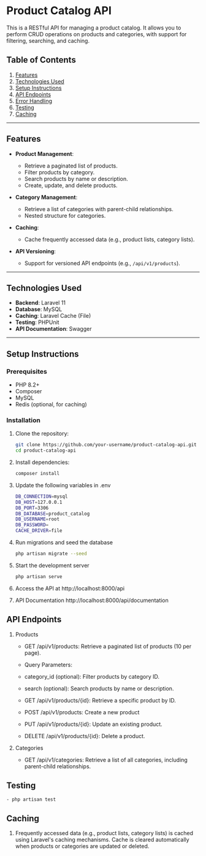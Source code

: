 # Product Catalog API

This is a RESTful API for managing a product catalog. It allows you to perform CRUD operations on products and categories, with support for filtering, searching, and caching.

## Table of Contents

1. [Features](#features)
2. [Technologies Used](#technologies-used)
3. [Setup Instructions](#setup-instructions)
4. [API Endpoints](#api-endpoints)
5. [Error Handling](#error-handling)
6. [Testing](#testing)
7. [Caching](#caching)

---

## Features

- **Product Management**:
  - Retrieve a paginated list of products.
  - Filter products by category.
  - Search products by name or description.
  - Create, update, and delete products.

- **Category Management**:
  - Retrieve a list of categories with parent-child relationships.
  - Nested structure for categories.

- **Caching**:
  - Cache frequently accessed data (e.g., product lists, category lists).

- **API Versioning**:
  - Support for versioned API endpoints (e.g., `/api/v1/products`).

---

## Technologies Used

- **Backend**: Laravel 11
- **Database**: MySQL
- **Caching**: Laravel Cache (File)
- **Testing**: PHPUnit
- **API Documentation**: Swagger

---

## Setup Instructions

### Prerequisites

- PHP 8.2+
- Composer
- MySQL
- Redis (optional, for caching)

### Installation

1. Clone the repository:

   ```bash
   git clone https://github.com/your-username/product-catalog-api.git
   cd product-catalog-api

2. Install dependencies:
    ```bash
    composer install

3. Update the following variables in .env
    ```bash
    DB_CONNECTION=mysql
    DB_HOST=127.0.0.1
    DB_PORT=3306
    DB_DATABASE=product_catalog
    DB_USERNAME=root
    DB_PASSWORD=
    CACHE_DRIVER=file

4. Run migrations and seed the database
    ```bash
    php artisan migrate --seed

5. Start the development server
    ```bash
    php artisan serve
6. Access the API at http://localhost:8000/api
7. API Documentation
    http://localhost:8000/api/documentation

## API Endpoints

1. Products
    - GET /api/v1/products: Retrieve a paginated list of products (10 per page).

    - Query Parameters:
    - category_id (optional): Filter products by category ID.
    - search (optional): Search products by name or description.

    - GET /api/v1/products/{id}: Retrieve a specific product by ID.

    - POST /api/v1/products: Create a new product
    - PUT /api/v1/products/{id}: Update an existing product.
    - DELETE /api/v1/products/{id}: Delete a product.

2. Categories
     - GET /api/v1/categories: Retrieve a list of all categories, including parent-child relationships.

## Testing
    - php artisan test

## Caching
1. Frequently accessed data (e.g., product lists, category lists) is cached using Laravel's caching mechanisms. Cache is cleared automatically when products or categories are updated or deleted.